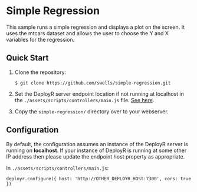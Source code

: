 # Simple Regression

This sample runs a simple regression and displays a plot on the screen. It uses 
the mtcars dataset and allows the user to choose the Y and X variables for the 
regression.

## Quick Start

1. Clone the repository:

   ```
   $ git clone https://github.com/swells/simple-regression.git
   ```
2. Set the DeployR server endpoint location if not running at localhost in the 
`./assets/scripts/controllers/main.js` file. [See here](#configuration).

3. Copy the `simple-regression/` directory over to your webserver.

## Configuration

By default, the configuration assumes an instance of the DeployR server is 
running on **localhost**. If your instance of DeployR is running at some other 
IP address then please update the endpoint host property as appropriate.

In `./assets/scripts/controllers/main.js`:

```
deployr.configure({ host: 'http://OTHER_DEPLOYR_HOST:7300', cors: true })
```
